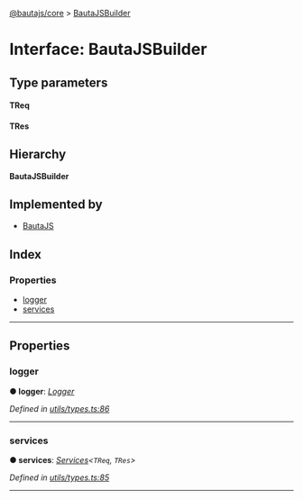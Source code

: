[@bautajs/core](../README.md) > [BautaJSBuilder](../interfaces/bautajsbuilder.md)

# Interface: BautaJSBuilder

## Type parameters
#### TReq 
#### TRes 
## Hierarchy

**BautaJSBuilder**

## Implemented by

* [BautaJS](../classes/bautajs.md)

## Index

### Properties

* [logger](bautajsbuilder.md#logger)
* [services](bautajsbuilder.md#services)

---

## Properties

<a id="logger"></a>

###  logger

**● logger**: *[Logger](logger.md)*

*Defined in [utils/types.ts:86](https://github.axa.com/Digital/bauta-nodejs/blob/9a199d7/packages/bautajs/src/utils/types.ts#L86)*

___
<a id="services"></a>

###  services

**● services**: *[Services](../#services)<`TReq`, `TRes`>*

*Defined in [utils/types.ts:85](https://github.axa.com/Digital/bauta-nodejs/blob/9a199d7/packages/bautajs/src/utils/types.ts#L85)*

___

